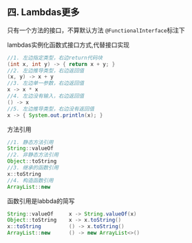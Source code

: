 ## 四. Lambdas更多
只有一个方法的接口，不算默认方法
`@FunctionalInterface`标注下

lambdas实例化函数式接口方式,代替接口实现

```java
//1. 左边指定类型，右边return代码块
(int x, int y) -> { return x + y; }
//2. 左边推导类型，右边返回值
(x, y) -> x + y
//3. 左边单一参数，右边返回值	
x -> x * x
//4. 左边没有输入，右边返回值
() -> x
//5. 左边推导类型，右边没有返回值
x -> { System.out.println(x); }
```
方法引用

```java
//1. 静态方法引用
String::valueOf
//2. 非静态方法引用
Object::toString
//3. 继承的函数引用
x::toString
//4. 构造函数引用
ArrayList::new
```
函数引用是labbda的简写

```java
String::valueOf		x -> String.valueOf(x)
Object::toString	x -> x.toString()
x::toString			() -> x.toString()
ArrayList::new		() -> new ArrayList<>()
```
